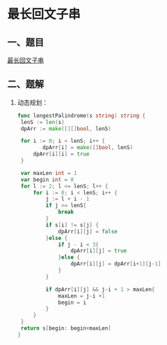 # 最长回文子串

## 一、题目

[最长回文子串](https://leetcode-cn.com/problems/longest-palindromic-substring/)

## 二、题解

1. 动态规划：

   ```go
   func longestPalindrome(s string) string {
   	lenS := len(s)
   	dpArr := make([][]bool, lenS)
   
   	for i := 0; i < lenS; i++ {
           dpArr[i] = make([]bool, lenS)
   		dpArr[i][i] = true
   	}
   
   	var maxLen int = 1
   	var begin int = 0
   	for l := 2; l <= lenS; l++ {
   		for i := 0; i < lenS; i++ {
   			j := l + i - 1
   			if j >= lenS{
   				break
   			}
   			if s[i] != s[j] {
   				dpArr[i][j] = false
   			}else {
   				if j - i < 3{
   					dpArr[i][j] = true
   				}else {
   					dpArr[i][j] = dpArr[i+1][j-1]
   				}
   			}
   
   			if dpArr[i][j] && j-i + 1 > maxLen{
   				maxLen = j-i +1
   				begin = i
   			}
   		}
   	}
   	return s[begin: begin+maxLen]
   }
   ```
